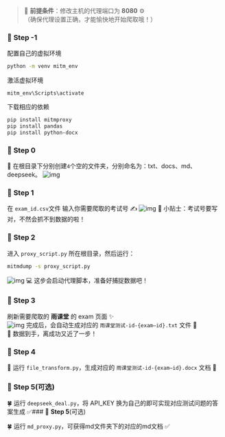 > 🚀 **前提条件**：修改主机的代理端口为 **8080** ⚙️  
> （确保代理设置正确，才能愉快地开始爬取哦！）

### 🌟 **Step -1**
配置自己的虚拟环境
```bash
python -m venv mitm_env
```
激活虚拟环境
```bahs
mitm_env\Scripts\activate
```
下载相应的依赖
```bash
pip install mitmproxy
pip install pandas
pip install python-docx   
```


### 🌟 **Step 0**
🍄 在根目录下分别创建`4`个空的文件夹，分别命名为：txt、docs、md、deepseek。
![img](https://cdn.jsdelivr.net/gh/paiad/picture-bed@main/img/ykt-url-v2.png)

### 🌟 **Step 1**  
在 `exam_id.csv`文件 输入你需要爬取的考试号 ✍️ 
![img](https://cdn.jsdelivr.net/gh/paiad/picture-bed@main/img/ykt-url-v4.png)
📌 小贴士：考试号要写对，不然会抓不到数据的啦！

### 🌟 **Step 2**
进入 `proxy_script.py` 所在根目录，然后运行：  
```bash
mitmdump -s proxy_script.py
```  
![img](https://cdn.jsdelivr.net/gh/paiad/picture-bed@main/img/ykt-url-v3.png)
💻 这步会启动代理脚本，准备好捕捉数据吧！

### 🌟 **Step 3**  
刷新需要爬取的 **雨课堂** 的 exam 页面 ✨  
![img](https://cdn.jsdelivr.net/gh/paiad/picture-bed@main/img/ykt-url-v1.png)
完成后，会自动生成对应的 `雨课堂测试-id-{exam—id}.txt` 文件 📄  
🎯 数据到手，离成功又近了一步！

### 🌟 **Step 4**  
🍃 运行 `file_transform.py`，生成对应的 `雨课堂测试-id-{exam—id}.docx` 文档 📜  

### 🌟 **Step 5**(可选)
🍀 运行 `deepseek_deal.py`，将 API_KEY 换为自己的即可实现对应测试问题的答案生成 ✅### 🌟 **Step 5**(可选)

🍀 运行 `md_proxy.py`，可获得md文件夹下的对应的md文档 ✅
